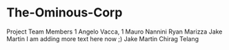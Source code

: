 # The-Ominous-Corp

Project Team Members
1
Angelo Vacca, 1
Mauro Nannini
Ryan Marizza
Jake Martin I am adding more text here now ;)
Jake Martin
Chirag Telang

